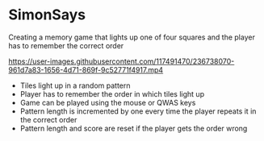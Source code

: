 # SimonSays
Creating a memory game that lights up one of four squares and the player has to remember the correct order

https://user-images.githubusercontent.com/117491470/236738070-961d7a83-1656-4d71-869f-9c52771f4917.mp4

- Tiles light up in a random pattern
- Player has to remember the order in which tiles light up
- Game can be played using the mouse or QWAS keys
- Pattern length is incremented by one every time the player repeats it in the correct order
- Pattern length and score are reset if the player gets the order wrong



